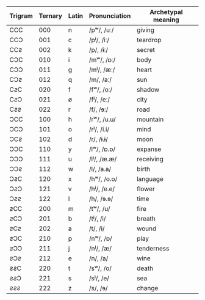 | Trigram | Ternary | Latin | Pronunciation | Archetypal meaning |
|---------|---------|-------|---------------|--------------------|
| CCC     | 000     | n     | /pʷ/, /uː/    | giving             |
| CCƆ     | 001     | c     | /pʲ/, /iː/    | teardrop           |
| CC𐒒     | 002     | k     | /p/, /ɨː/     | secret             |
| CƆC     | 010     | i     | /mʷ/, /ɒː/    | body               |
| CƆƆ     | 011     | g     | /mʲ/, /æː/    | heart              |
| CƆ𐒒     | 012     | q     | /m/, /aː/     | sun                |
| C𐒒C     | 020     | f     | /fʷ/, /oː/    | shadow             |
| C𐒒Ɔ     | 021     | ø     | /fʲ/, /eː/    | city               |
| C𐒒𐒒     | 022     | r     | /f/, /ɘː/     | road               |
| ƆCC     | 100     | h     | /rʷ/, /u.u/   | mountain           |
| ƆCƆ     | 101     | o     | /rʲ/, /i.i/   | mind               |
| ƆC𐒒     | 102     | d     | /r/, /ɨ.ɨ/    | moon               |
| ƆƆC     | 110     | y     | /lʷ/, /ɒ.ɒ/   | expanse            |
| ƆƆƆ     | 111     | u     | /lʲ/, /æ.æ/   | receiving          |
| ƆƆ𐒒     | 112     | w     | /l/, /a.a/    | birth              |
| Ɔ𐒒C     | 120     | x     | /hʷ/, /o.o/   | language           |
| Ɔ𐒒Ɔ     | 121     | v     | /hʲ/, /e.e/   | flower             |
| Ɔ𐒒𐒒     | 122     | l     | /h/, /ɘ.ɘ/    | time               |
| 𐒒CC     | 200     | m     | /tʷ/, /u/     | fire               |
| 𐒒CƆ     | 201     | b     | /tʲ/, /i/     | breath             |
| 𐒒C𐒒     | 202     | a     | /t/, /ɨ/      | wound              |
| 𐒒ƆC     | 210     | p     | /nʷ/, /ɒ/     | play               |
| 𐒒ƆƆ     | 211     | j     | /nʲ/, /æ/     | tenderness         |
| 𐒒Ɔ𐒒     | 212     | e     | /n/, /a/      | wine               |
| 𐒒𐒒C     | 220     | t     | /sʷ/, /o/     | death              |
| 𐒒𐒒Ɔ     | 221     | s     | /sʲ/, /e/     | sea                |
| 𐒒𐒒𐒒     | 222     | z     | /s/, /ɘ/      | change             |
